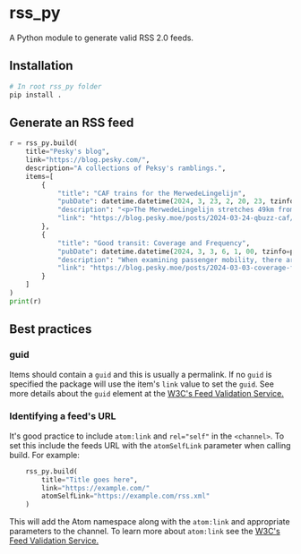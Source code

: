# rss_py

A Python module to generate valid RSS 2.0 feeds.

## Installation

```bash
# In root rss_py folder
pip install .
```

## Generate an RSS feed

```python
r = rss_py.build(
    title="Pesky's blog",
    link="https://blog.pesky.com/",
    description="A collections of Peksy's ramblings.",
    items=[
        {
            "title": "CAF trains for the MerwedeLingelijn",
            "pubDate": datetime.datetime(2024, 3, 23, 2, 20, 23, tzinfo=pytz.UTC),
            "description": "<p>The MerwedeLingelijn stretches 49km from Dordrecht to Gorinchem across the Drechtsteden, Molenlanden, and Gorinchem (DMG) regions in Zuid Holland. The line is mostly single-track with passing opportunities at most stations. Like other public transport modes in the area, the trains on the MerwedeLingelijn are operated by Qbuzz.</p>",
            "link": "https://blog.pesky.moe/posts/2024-03-24-qbuzz-caf/"
        },
        {
            "title": "Good transit: Coverage and Frequency",
            "pubDate": datetime.datetime(2024, 3, 3, 6, 1, 00, tzinfo=pytz.UTC),
            "description": "When examining passenger mobility, there are many angles from which to explore effective transportation systems: service reliability, cleanliness, comfort, cost, transit coverage, service frequency, and more. While this topic is extensive, I will specifically focus on the coverage of a public transit network within an area and the significant role that frequency plays in it. I will be using the public transit system in the region of Utrecht, which is operated by Qbuzz under the name U-OV, as a demonstration. The region includes nine municipalities and a population of over 700,000. A total of 46 routes are run by U-OV, four of which are light rail and the rest are bus.",
            "link": "https://blog.pesky.moe/posts/2024-03-03-coverage-frequency/"
        }
    ]
)
print(r)
```

## Best practices
### guid
Items should contain a `guid` and this is usually a permalink. If no `guid` is specified the package will use the item's `link` value to set the `guid`. See more details about the `guid` element at the [W3C's Feed Validation Service.](https://validator.w3.org/feed/docs/warning/MissingGuid.html)

### Identifying a feed's URL
It's good practice to include `atom:link` and `rel="self"` in the `<channel>`. To set this include the feeds URL with the `atomSelfLink` parameter when calling build. For example:

```python
    rss_py.build(
        title="Title goes here",
        link="https://example.com/"
        atomSelfLink="https://example.com/rss.xml"
    )
```

This will add the Atom namespace along with the `atom:link` and appropriate parameters to the channel. To learn more about `atom:link` see the [W3C's Feed Validation Service.](https://validator.w3.org/feed/docs/warning/MissingAtomSelfLink.html)

